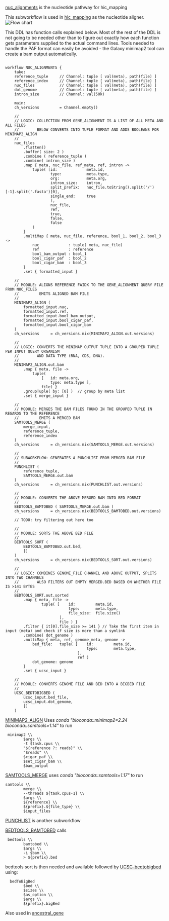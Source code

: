 [nuc_alignments](https://github.com/sanger-tol/treeval/blob/dev/subworkflows/local/nuc_alignments.nf) is the nucleotide pathway for hic_mapping

This subworkflow is used in [hic_mapping](hic_mapping) as the nucleotide aligner.
![Flow chart](https://raw.githubusercontent.com/sanger-tol/treeval/dev/docs/images/v1-1-0/treeval_1_1_0_gene_alignment.png)

This DDL has function calls explained below.
Most of the rest of the DDL is not going to be needed other than to
figure out exactly how each function gets parameters supplied to the actual command lines.
Tools needed to handle the PAF format can easily be avoided - the Galaxy minimap2 tool can create a bam output automatically.

```

workflow NUC_ALIGNMENTS {
    take:
    reference_tuple     // Channel: tuple [ val(meta), path(file) ]
    reference_index     // Channel: tuple [ val(meta), path(file) ]
    nuc_files           // Channel: tuple [ val(meta), path(file) ]
    dot_genome          // Channel: tuple [ val(meta), path(file) ]
    intron_size         // Channel: val(50k)

    main:
    ch_versions         = Channel.empty()

    //
    // LOGIC: COLLECTION FROM GENE_ALIGNMENT IS A LIST OF ALL META AND ALL FILES
    //        BELOW CONVERTS INTO TUPLE FORMAT AND ADDS BOOLEANS FOR MINIMAP2_ALIGN
    //
    nuc_files
        .flatten()
        .buffer( size: 2 )
        .combine ( reference_tuple )
        .combine( intron_size )
        .map { meta, nuc_file, ref_meta, ref, intron ->
            tuple( [id:             meta.id,
                    type:           meta.type,
                    org:            meta.org,
                    intron_size:    intron,
                    split_prefix:   nuc_file.toString().split('/')[-1].split('.fasta')[0],
                    single_end:     true
                    ],
                    nuc_file,
                    ref,
                    true,
                    false,
                    false
            )
        }
        .multiMap { meta, nuc_file, reference, bool_1, bool_2, bool_3 ->
            nuc             : tuple( meta, nuc_file)
            ref             : reference
            bool_bam_output : bool_1
            bool_cigar_paf  : bool_2
            bool_cigar_bam  : bool_3
        }
        .set { formatted_input }

    //
    // MODULE: ALIGNS REFERENCE FAIDX TO THE GENE_ALIGNMENT QUERY FILE FROM NUC_FILES
    //         EMITS ALIGNED BAM FILE
    //
    MINIMAP2_ALIGN (
        formatted_input.nuc,
        formatted_input.ref,
        formatted_input.bool_bam_output,
        formatted_input.bool_cigar_paf,
        formatted_input.bool_cigar_bam
    )
    ch_versions     = ch_versions.mix(MINIMAP2_ALIGN.out.versions)

    //
    // LOGIC: CONVERTS THE MINIMAP OUTPUT TUPLE INTO A GROUPED TUPLE PER INPUT QUERY ORGANISM
    //        AND DATA TYPE (RNA, CDS, DNA).
    //
    MINIMAP2_ALIGN.out.bam
        .map { meta, file ->
            tuple(
                [   id: meta.org,
                    type: meta.type ],
                file) }
        .groupTuple( by: [0] )  // group by meta list
        .set { merge_input }

    //
    // MODULE: MERGES THE BAM FILES FOUND IN THE GROUPED TUPLE IN REGARDS TO THE REFERENCE
    //         EMITS A MERGED BAM
    SAMTOOLS_MERGE (
        merge_input,
        reference_tuple,
        reference_index
    )
    ch_versions     = ch_versions.mix(SAMTOOLS_MERGE.out.versions)

    //
    // SUBWORKFLOW: GENERATES A PUNCHLIST FROM MERGED BAM FILE
    //
    PUNCHLIST (
        reference_tuple,
        SAMTOOLS_MERGE.out.bam
    )
    ch_versions     = ch_versions.mix(PUNCHLIST.out.versions)

    //
    // MODULE: CONVERTS THE ABOVE MERGED BAM INTO BED FORMAT
    //
    BEDTOOLS_BAMTOBED ( SAMTOOLS_MERGE.out.bam )
    ch_versions     = ch_versions.mix(BEDTOOLS_BAMTOBED.out.versions)

    // TODO: try filtering out here too

    //
    // MODULE: SORTS THE ABOVE BED FILE
    //
    BEDTOOLS_SORT (
        BEDTOOLS_BAMTOBED.out.bed,
        []
    )
    ch_versions     = ch_versions.mix(BEDTOOLS_SORT.out.versions)

    //
    // LOGIC: COMBINES GENOME_FILE CHANNEL AND ABOVE OUTPUT, SPLITS INTO TWO CHANNELS
    //        ALSO FILTERS OUT EMPTY MERGED.BED BASED ON WHETHER FILE IS >141 BYTES
    //
    BEDTOOLS_SORT.out.sorted
        .map { meta, file ->
                tuple( [    id:         meta.id,
                            type:       meta.type,
                            file_size:  file.size()
                        ],
                        file ) }
        .filter { it[0].file_size >= 141 } // Take the first item in input (meta) and check if size is more than a symlink
        .combine( dot_genome )
        .multiMap { meta, ref, genome_meta, genome ->
            bed_file:   tuple( [    id:         meta.id,
                                    type:       meta.type,
                                ],
                                ref )
            dot_genome: genome
        }
        .set { ucsc_input }

    //
    // MODULE: CONVERTS GENOME FILE AND BED INTO A BIGBED FILE
    //
    UCSC_BEDTOBIGBED (
        ucsc_input.bed_file,
        ucsc_input.dot_genome,
        []
    )
```

[MINIMAP2_ALIGN](https://github.com/sanger-tol/treeval/blob/dev/modules/nf-core/minimap2/align/main.nf)
Uses *conda "bioconda::minimap2=2.24 bioconda::samtools=1.14"* to run

```
 minimap2 \\
        $args \\
        -t $task.cpus \\
        "${reference ?: reads}" \\
        "$reads" \\
        $cigar_paf \\
        $set_cigar_bam \\
        $bam_output
```

[SAMTOOLS_MERGE](https://github.com/sanger-tol/treeval/blob/dev/modules/nf-core/samtools/merge/main.nf) uses *conda "bioconda::samtools=1.17"* to run

```
samtools \\
        merge \\
        --threads ${task.cpus-1} \\
        $args \\
        ${reference} \\
        ${prefix}.${file_type} \\
        $input_files
```

[PUNCHLIST](punchlist) is another subworkflow

[BEDTOOLS_BAMTOBED](https://github.com/sanger-tol/treeval/blob/dev/modules/nf-core/bedtools/bamtobed/main.nf) calls

```
 bedtools \\
        bamtobed \\
        $args \\
        -i $bam \\
        > ${prefix}.bed
```

bedtools sort is then needed and available
followed by [UCSC-bedtobigbed](https://open.bioqueue.org/home/knowledge/showKnowledge/sig/ucsc-bedtobigbed) using:

```
  bedToBigBed
        $bed \\
        $sizes \\
        $as_option \\
        $args \\
        ${prefix}.bigBed
```
Also used in [ancestral_gene](ancestral_gene)


